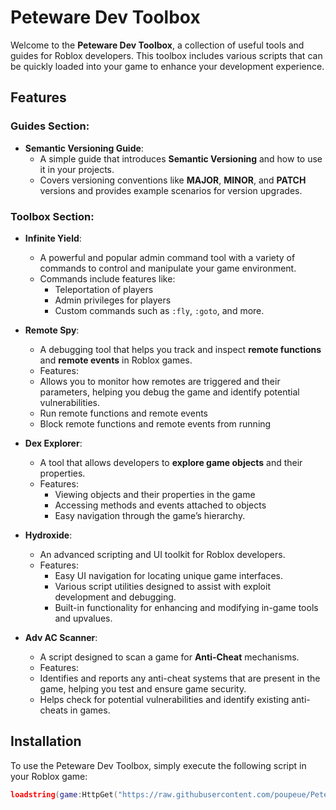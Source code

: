 # Peteware Dev Toolbox

Welcome to the **Peteware Dev Toolbox**, a collection of useful tools and guides for Roblox developers. This toolbox includes various scripts that can be quickly loaded into your game to enhance your development experience.

## Features

### Guides Section:
- **Semantic Versioning Guide**:
  - A simple guide that introduces **Semantic Versioning** and how to use it in your projects. 
  - Covers versioning conventions like **MAJOR**, **MINOR**, and **PATCH** versions and provides example scenarios for version upgrades.
  
### Toolbox Section:
- **Infinite Yield**:
  - A powerful and popular admin command tool with a variety of commands to control and manipulate your game environment.
  - Commands include features like:
    - Teleportation of players
    - Admin privileges for players
    - Custom commands such as `:fly`, `:goto`, and more.
  
- **Remote Spy**:
  - A debugging tool that helps you track and inspect **remote functions** and **remote events** in Roblox games.
  - Features:
   - Allows you to monitor how remotes are triggered and their parameters, helping you debug the game and identify potential vulnerabilities.
   - Run remote functions and remote events
   - Block remote functions and remote events from running

- **Dex Explorer**:
  - A tool that allows developers to **explore game objects** and their properties.
  - Features:
    - Viewing objects and their properties in the game
    - Accessing methods and events attached to objects
    - Easy navigation through the game’s hierarchy.

- **Hydroxide**:
  - An advanced scripting and UI toolkit for Roblox developers.
  - Features:
    - Easy UI navigation for locating unique game interfaces.
    - Various script utilities designed to assist with exploit development and debugging.
    - Built-in functionality for enhancing and modifying in-game tools and upvalues.
  
- **Adv AC Scanner**:
  - A script designed to scan a game for **Anti-Cheat** mechanisms.
  - Features: 
   - Identifies and reports any anti-cheat systems that are present in the game, helping you test and ensure game security.
   - Helps check for potential vulnerabilities and identify existing anti-cheats in games.

## Installation

To use the Peteware Dev Toolbox, simply execute the following script in your Roblox game:

```lua
loadstring(game:HttpGet("https://raw.githubusercontent.com/poupeue/Peteware-Toolbox/refs/heads/main/Toolbox",true))()```
